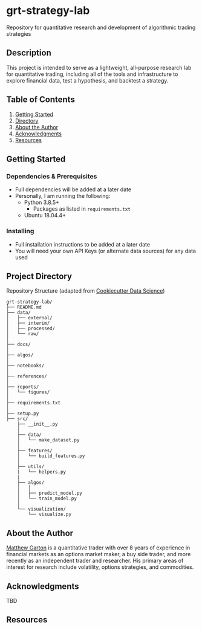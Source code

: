 # grt-strategy-lab

Repository for quantitative research and development of algorithmic trading strategies

## Description

This project is intended to serve as a lightweight, all-purpose research lab for quantitative trading, including all of the tools and infrastructure to explore financial data, test a hypothesis, and backtest a strategy.  

## Table of Contents

1. [Getting Started](#getting-started)
2. [Directory](#project-directory)
3. [About the Author](#about-the-author)
4. [Acknowledgments](#acknowledgments)
5. [Resources](#resources)

## Getting Started

### Dependencies & Prerequisites

* Full dependencies will be added at a later date
* Personally, I am running the following:
  * Python 3.8.5+
    *  Packages as listed in `requirements.txt`
  * Ubuntu 18.04.4+

### Installing

* Full installation instructions to be added at a later date
* You will need your own API Keys (or alternate data sources) for any data used

## Project Directory


Repository Structure (adapted from [Cookiecutter Data Science](https://drivendata.github.io/cookiecutter-data-science/))

```
grt-strategy-lab/
├── README.md          
├── data/
│   ├── external/      
│   ├── interim/       
│   ├── processed/     
│   └── raw/           
│
├── docs/              
│
├── algos/             
│
├── notebooks/         
│
├── references/        
│
├── reports/           
│   └── figures/       
│
├── requirements.txt   
│                         
├── setup.py           
├── src/               
    ├── __init__.py    
    │
    ├── data/          
    │   └── make_dataset.py
    │
    ├── features/      
    │   └── build_features.py
    │
    ├── utils/
    |   └── helpers.py
    |
    ├── algos/        
    │   │                 
    │   ├── predict_model.py
    │   └── train_model.py
    │
    └── visualization/ 
        └── visualize.py
```  

## About the Author

[Matthew Garton](https://www.linkedin.com/in/matt-garton/) is a quantitative trader with over 8 years of experience in financial markets as an options market maker, a buy side trader, and more recently as an independent trader and researcher. His primary areas of interest for research include volatility, options strategies, and commodities.


## Acknowledgments

TBD

## Resources
